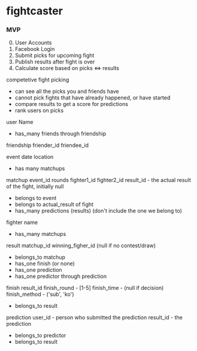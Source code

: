 fightcaster
===========

### MVP
0. User Accounts
0. Facebook Login
0. Submit picks for upcoming fight
0. Publish results after fight is over
0. Calculate score based on picks <=> results  

competetive fight picking

* can see all the picks you and friends have
* cannot pick fights that have already happened, or have started
* compare results to get a score for predictions
* rank users on picks

user
  Name
  * has_many friends through friendship

friendship
  friender_id
  friendee_id

event
  date
  location
  * has many matchups

matchup
  event_id
  rounds
  fighter1_id
  fighter2_id
  result_id - the actual result of the fight, initially null
  * belongs to event
  * belongs to actual_result of fight
  * has_many predictions (results) (don't include the one we belong to)

fighter
  name
  * has_many matchups

result
  matchup_id
  winning_figher_id (null if no contest/draw)
  * belongs_to matchup
  * has_one finish (or none)
  * has_one prediction
  * has_one predictor through prediction

finish
  result_id
  finish_round - [1-5]
  finish_time - (null if decision)
  finish_method - ('sub', 'ko')
  * belongs_to result

prediction
  user_id - person who submitted the prediction
  result_id - the prediction
  * belongs_to predictor
  * belongs_to result
